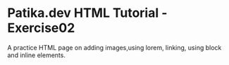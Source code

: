 # Patika.dev HTML Tutorial - Exercise02

A practice HTML page on adding images,using lorem, linking, using block and inline elements.